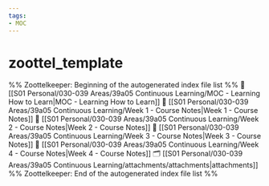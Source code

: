 ```yaml
---
tags: 
- MOC
---
```

# zoottel_template



%% Zoottelkeeper: Beginning of the autogenerated index file list  %%
📄 [[S01 Personal/030-039 Areas/39a05 Continuous Learning/MOC - Learning How to Learn|MOC - Learning How to Learn]]
📄 [[S01 Personal/030-039 Areas/39a05 Continuous Learning/Week 1 - Course Notes|Week 1 - Course Notes]]
📄 [[S01 Personal/030-039 Areas/39a05 Continuous Learning/Week 2 - Course Notes|Week 2 - Course Notes]]
📄 [[S01 Personal/030-039 Areas/39a05 Continuous Learning/Week 3 - Course Notes|Week 3 - Course Notes]]
📄 [[S01 Personal/030-039 Areas/39a05 Continuous Learning/Week 4 - Course Notes|Week 4 - Course Notes]]
🗂️ [[S01 Personal/030-039 Areas/39a05 Continuous Learning/attachments/attachments|attachments]]
%% Zoottelkeeper: End of the autogenerated index file list  %%


